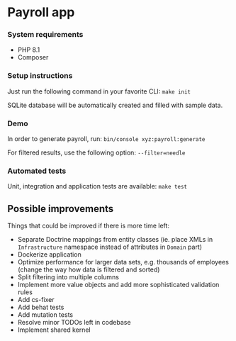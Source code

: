 # Payroll app

### System requirements
* PHP 8.1
* Composer

### Setup instructions

Just run the following command in your favorite CLI: `make init`

SQLite database will be automatically created and filled with sample data.

### Demo

In order to generate payroll, run:
`bin/console xyz:payroll:generate`

For filtered results, use the following option:
`--filter=needle`

### Automated tests
Unit, integration and application tests are available:
`make test`

## Possible improvements
Things that could be improved if there is more time left:
* Separate Doctrine mappings from entity classes (ie. place XMLs in `Infrastructure` namespace instead of attributes in `Domain` part)
* Dockerize application
* Optimize performance for larger data sets, e.g. thousands of employees (change the way how data is filtered and sorted)
* Split filtering into multiple columns
* Implement more value objects and add more sophisticated validation rules
* Add cs-fixer
* Add behat tests
* Add mutation tests
* Resolve minor TODOs left in codebase
* Implement shared kernel
